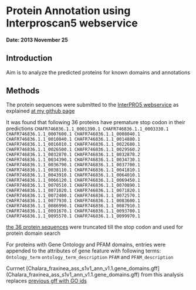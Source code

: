 Protein Annotation using Interproscan5 webservice
==============================================================
#### Date: 2013 November 25
## Introduction

Aim is to analyze the  predicted proteins for known domains and annotations

## Methods

The protein sequences were submitted to the [InterPRO5 webservice](http://www.ebi.ac.uk/Tools/webservices/services/pfa/iprscan5_rest) 
as explained [at my github page](https://github.com/shyamrallapalli/analysis_scripts/blob/master/Interproscan5_webservice/Interproscan5_webservice.md)

It was found that following 36 proteins have premature stop codon in their predictions
`CHAFR746836.1.1_0001390.1
CHAFR746836.1.1_0003330.1
CHAFR746836.1.1_0007600.1
CHAFR746836.1.1_0008040.1
CHAFR746836.1.1_0010840.1
CHAFR746836.1.1_0014880.1
CHAFR746836.1.1_0016010.1
CHAFR746836.1.1_0022680.1
CHAFR746836.1.1_0026500.1
CHAFR746836.1.1_0029560.2
CHAFR746836.1.1_0032870.1
CHAFR746836.1.1_0032870.2
CHAFR746836.1.1_0034390.1
CHAFR746836.1.1_0034730.1
CHAFR746836.1.1_0036790.1
CHAFR746836.1.1_0037700.1
CHAFR746836.1.1_0038110.1
CHAFR746836.1.1_0041810.1
CHAFR746836.1.1_0043910.1
CHAFR746836.1.1_0064010.1
CHAFR746836.1.1_0066120.1
CHAFR746836.1.1_0069450.1
CHAFR746836.1.1_0070510.1
CHAFR746836.1.1_0070890.1
CHAFR746836.1.1_0071020.1
CHAFR746836.1.1_0071820.1
CHAFR746836.1.1_0072400.1
CHAFR746836.1.1_0072570.1
CHAFR746836.1.1_0077930.1
CHAFR746836.1.1_0083600.1
CHAFR746836.1.1_0086990.1
CHAFR746836.1.1_0087910.1
CHAFR746836.1.1_0091670.1
CHAFR746836.1.1_0093700.1
CHAFR746836.1.1_0095570.1
CHAFR746836.1.1_0099970.1`  

[the 36 protein sequences](truncated-36-proteins.faa) were truncated till the stop codon and used for protein domain search

For proteins with Gene Ontology and PFAM domains, entries were appended to the attributes of gene feature with following terms:
`Ontology_term` `ontology_term_description` `PFAM` and `PFAM_description`

Currnet [Chalara_fraxinea_ass_s1v1_ann_v1.1.gene_domains.gff] (Chalara_fraxinea_ass_s1v1_ann_v1.1.gene_domains.gff) from this analysis replaces [previous gff with GO ids](https://github.com/ash-dieback-crowdsource/data/blob/bb7b68bd8a20cbf542a88f9a47340cfd2302cd7f/ash_dieback/chalara_fraxinea/Kenninghall_wood_KW1/annotations/Gene_predictions/TGAC_Chalara_fraxinea_ass_s1v1_ann_v1.1/Chalara_fraxinea_ass_s1v1_ann_v1.1.gene_goids.gff)

